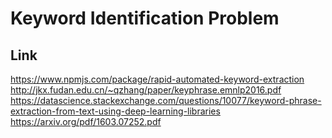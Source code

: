 # Keyword Identification Problem

## Link
https://www.npmjs.com/package/rapid-automated-keyword-extraction
http://jkx.fudan.edu.cn/~qzhang/paper/keyphrase.emnlp2016.pdf
https://datascience.stackexchange.com/questions/10077/keyword-phrase-extraction-from-text-using-deep-learning-libraries
https://arxiv.org/pdf/1603.07252.pdf
